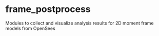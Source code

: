 # frame_postprocess
Modules to collect and visualize analysis results for 2D moment frame models from OpenSees
